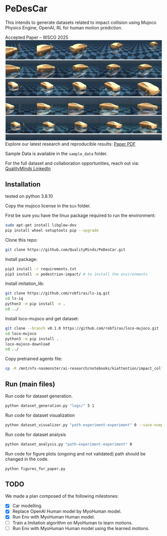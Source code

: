 # PeDesCar

This intends to generate datasets related to impact collision using Mujoco Physics Engine, OpenAI, RL for human motion prediction.

Accepted Paper – WSCG 2025
![Sample Preview](figures/samples.png)
Explore our latest research and reproducible results: [Paper PDF](http://wscg.zcu.cz/WSCG2025/papers/C47.pdf)

Sample Data is available in the `sample_data` folder.  

For the full dataset and collaboration opportunities, reach out via: [QualityMinds LinkedIn](https://www.linkedin.com/company/qualityminds-gmbh/)

## Installation

tested on python 3.8.10

Copy the mujoco license in the `bin` folder.

First be sure you have the linux package required to run the environment:

```bash
sudo apt-get install libglew-dev
pip install wheel setuptools pip --upgrade
```

Clone this repo:

```bash
git clone https://github.com/QualityMinds/PeDesCar.git
```

Install package:

```bash
pip3 install -r requirements.txt
pip3 install -e pedestrian-impact/ # to install the environments
```

Install imitation_lib:

```bash
git clone https://github.com/robfiras/ls-iq.git
cd ls-iq
python3 -m pip install -e .
cd ../
```

Install loco-mujoco and get dataset:

```bash
git clone --branch v0.1.0 https://github.com/robfiras/loco-mujoco.git
cd loco-mujoco
python3 -m pip install .
loco-mujoco-download
cd ../
```

Copy pretrained agents file:

```bash
cp -R /mnt/nfs-nasmonster/ai-research/notebooks/kiattention/impact_collision_dataset/agents pedestrian-impact/pedestrian_impact/envs/
```

## Run (main files)

Run code for dataset generation.

```bash
python dataset_generation.py "logs/" 5 1
```

Run code for dataset visualization

```bash
python dataset_visualizer.py "path-experiment-experiment" 0 --save-numpy
```

Run code for dataset analysis

```bash
python dataset_analysis.py "path-experiment-experiment" 0
```

Run code for figure plots (ongoing and not validated)
path should be changed in the code.

```bash
python figures_for_paper.py
```

## TODO

We made a plan composed of the following milestones:

- [X] Car modelling.
- [X] Replace OpenAI Human model by MyoHuman model.
- [X] Run Env with MyoHuman Human model.
- [ ] Train a Imitation algorithm on MyoHuman to learn motions.
- [ ] Run Env with MyoHuman Human model using the learned motions.
